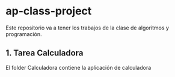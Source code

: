 # ap-class-project
Este repositorio va a tener los trabajos de la clase de algoritmos y programación.

## 1. Tarea Calculadora
El folder Calculadora contiene la aplicación de calculadora

